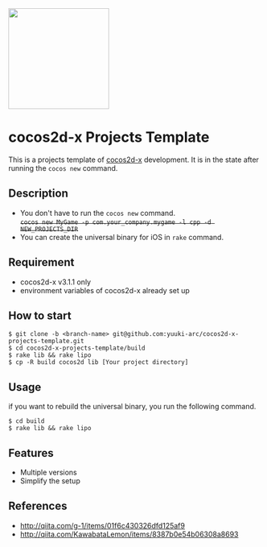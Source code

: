 <img src="http://www.cocos2d-x.org/attachments/801/cocos2dx_portrait.png" width=200>

cocos2d-x Projects Template
=============

This is a projects template of [cocos2d-x](http://cocos2d-x.org/) development.
It is in the state after running the `cocos new` command.

## Description

- You don't have to run the `cocos new` command.  
  <del>`cocos new MyGame -p com.your_company.mygame -l cpp -d NEW_PROJECTS_DIR`</del>
- You can create the universal binary for iOS in `rake` command.  

## Requirement

- cocos2d-x v3.1.1 only
- environment variables of cocos2d-x already set up

## How to start

```shell
$ git clone -b <branch-name> git@github.com:yuuki-arc/cocos2d-x-projects-template.git
$ cd cocos2d-x-projects-template/build
$ rake lib && rake lipo
$ cp -R build cocos2d lib [Your project directory]
```

## Usage

if you want to rebuild the universal binary, you run the following command.

```shell
$ cd build
$ rake lib && rake lipo
```

## Features

- Multiple versions
- Simplify the setup

## References
- http://qiita.com/g-1/items/01f6c430326dfd125af9
- http://qiita.com/KawabataLemon/items/8387b0e54b06308a8693

